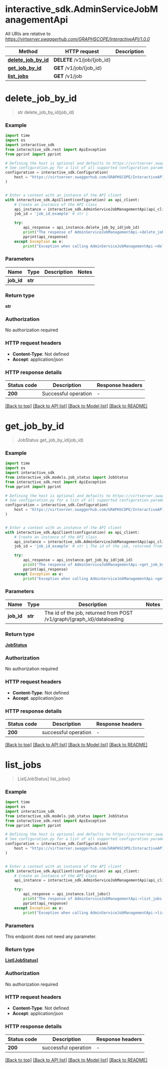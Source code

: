 # interactive_sdk.AdminServiceJobManagementApi

All URIs are relative to *https://virtserver.swaggerhub.com/GRAPHSCOPE/InteractiveAPI/1.0.0*

Method | HTTP request | Description
------------- | ------------- | -------------
[**delete_job_by_id**](AdminServiceJobManagementApi.md#delete_job_by_id) | **DELETE** /v1/job/{job_id} | 
[**get_job_by_id**](AdminServiceJobManagementApi.md#get_job_by_id) | **GET** /v1/job/{job_id} | 
[**list_jobs**](AdminServiceJobManagementApi.md#list_jobs) | **GET** /v1/job | 


# **delete_job_by_id**
> str delete_job_by_id(job_id)



### Example


```python
import time
import os
import interactive_sdk
from interactive_sdk.rest import ApiException
from pprint import pprint

# Defining the host is optional and defaults to https://virtserver.swaggerhub.com/GRAPHSCOPE/InteractiveAPI/1.0.0
# See configuration.py for a list of all supported configuration parameters.
configuration = interactive_sdk.Configuration(
    host = "https://virtserver.swaggerhub.com/GRAPHSCOPE/InteractiveAPI/1.0.0"
)


# Enter a context with an instance of the API client
with interactive_sdk.ApiClient(configuration) as api_client:
    # Create an instance of the API class
    api_instance = interactive_sdk.AdminServiceJobManagementApi(api_client)
    job_id = 'job_id_example' # str | 

    try:
        api_response = api_instance.delete_job_by_id(job_id)
        print("The response of AdminServiceJobManagementApi->delete_job_by_id:\n")
        pprint(api_response)
    except Exception as e:
        print("Exception when calling AdminServiceJobManagementApi->delete_job_by_id: %s\n" % e)
```



### Parameters


Name | Type | Description  | Notes
------------- | ------------- | ------------- | -------------
 **job_id** | **str**|  | 

### Return type

**str**

### Authorization

No authorization required

### HTTP request headers

 - **Content-Type**: Not defined
 - **Accept**: application/json

### HTTP response details

| Status code | Description | Response headers |
|-------------|-------------|------------------|
**200** | Successful operation |  -  |

[[Back to top]](#) [[Back to API list]](../README.md#documentation-for-api-endpoints) [[Back to Model list]](../README.md#documentation-for-models) [[Back to README]](../README.md)

# **get_job_by_id**
> JobStatus get_job_by_id(job_id)



### Example


```python
import time
import os
import interactive_sdk
from interactive_sdk.models.job_status import JobStatus
from interactive_sdk.rest import ApiException
from pprint import pprint

# Defining the host is optional and defaults to https://virtserver.swaggerhub.com/GRAPHSCOPE/InteractiveAPI/1.0.0
# See configuration.py for a list of all supported configuration parameters.
configuration = interactive_sdk.Configuration(
    host = "https://virtserver.swaggerhub.com/GRAPHSCOPE/InteractiveAPI/1.0.0"
)


# Enter a context with an instance of the API client
with interactive_sdk.ApiClient(configuration) as api_client:
    # Create an instance of the API class
    api_instance = interactive_sdk.AdminServiceJobManagementApi(api_client)
    job_id = 'job_id_example' # str | The id of the job, returned from POST /v1/graph/{graph_id}/dataloading

    try:
        api_response = api_instance.get_job_by_id(job_id)
        print("The response of AdminServiceJobManagementApi->get_job_by_id:\n")
        pprint(api_response)
    except Exception as e:
        print("Exception when calling AdminServiceJobManagementApi->get_job_by_id: %s\n" % e)
```



### Parameters


Name | Type | Description  | Notes
------------- | ------------- | ------------- | -------------
 **job_id** | **str**| The id of the job, returned from POST /v1/graph/{graph_id}/dataloading | 

### Return type

[**JobStatus**](JobStatus.md)

### Authorization

No authorization required

### HTTP request headers

 - **Content-Type**: Not defined
 - **Accept**: application/json

### HTTP response details

| Status code | Description | Response headers |
|-------------|-------------|------------------|
**200** | successful operation |  -  |

[[Back to top]](#) [[Back to API list]](../README.md#documentation-for-api-endpoints) [[Back to Model list]](../README.md#documentation-for-models) [[Back to README]](../README.md)

# **list_jobs**
> List[JobStatus] list_jobs()



### Example


```python
import time
import os
import interactive_sdk
from interactive_sdk.models.job_status import JobStatus
from interactive_sdk.rest import ApiException
from pprint import pprint

# Defining the host is optional and defaults to https://virtserver.swaggerhub.com/GRAPHSCOPE/InteractiveAPI/1.0.0
# See configuration.py for a list of all supported configuration parameters.
configuration = interactive_sdk.Configuration(
    host = "https://virtserver.swaggerhub.com/GRAPHSCOPE/InteractiveAPI/1.0.0"
)


# Enter a context with an instance of the API client
with interactive_sdk.ApiClient(configuration) as api_client:
    # Create an instance of the API class
    api_instance = interactive_sdk.AdminServiceJobManagementApi(api_client)

    try:
        api_response = api_instance.list_jobs()
        print("The response of AdminServiceJobManagementApi->list_jobs:\n")
        pprint(api_response)
    except Exception as e:
        print("Exception when calling AdminServiceJobManagementApi->list_jobs: %s\n" % e)
```



### Parameters

This endpoint does not need any parameter.

### Return type

[**List[JobStatus]**](JobStatus.md)

### Authorization

No authorization required

### HTTP request headers

 - **Content-Type**: Not defined
 - **Accept**: application/json

### HTTP response details

| Status code | Description | Response headers |
|-------------|-------------|------------------|
**200** | successful operation |  -  |

[[Back to top]](#) [[Back to API list]](../README.md#documentation-for-api-endpoints) [[Back to Model list]](../README.md#documentation-for-models) [[Back to README]](../README.md)

